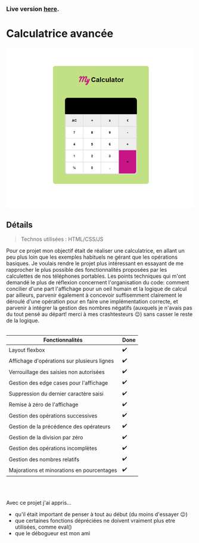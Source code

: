 ### Live version [here](https://virginiebouvarel.github.io/projets_perso/calculator/).

# Calculatrice avancée

![Design preview for this project ](./src/preview.png)

## Détails

> Technos utilisées : HTML/CSS/JS

Pour ce projet mon objectif était de réaliser une calculatrice, en allant un peu plus loin que les exemples habituels ne gérant que les opérations basiques. Je voulais rendre le projet plus intéressant en essayant de me rapprocher le plus possible des fonctionnalités proposées par les calculettes de nos téléphones portables.
Les points techniques qui m'ont demandé le plus de réflexion concernent l'organisation du code: comment concilier d'une part l'affichage pour un oeil humain et la logique de calcul par ailleurs, parvenir également à concevoir suffisemment clairement le déroulé d'une opération pour en faire une implémentation correcte, et parvenir à intégrer la gestion des nombres négatifs (auxquels je n'avais pas du tout pensé au départ! merci à mes crashtesteurs 😉) sans casser le reste de la logique.<br><br>

Fonctionnalités | Done
----------------|------
Layout flexbox |✔️
Affichage d'opérations sur plusieurs lignes | ✔️
Verrouillage des saisies non autorisées | ✔️
Gestion des edge cases pour l'affichage | ✔️
Suppression du dernier caractère saisi | ✔️
Remise à zéro de l'affichage | ✔️
Gestion des opérations successives | ✔️
Gestion de la précédence des opérateurs | ✔️
Gestion de la division par zéro | ✔️
Gestion des opérations incomplètes | ✔️
Gestion des nombres relatifs | ✔️
Majorations et minorations en pourcentages | ✔️  
<br><br>

Avec ce projet j'ai appris...
- qu'il était important de penser à tout au début (du moins d'essayer 😉)
- que certaines fonctions dépréciées ne doivent vraiment plus etre utilisées, comme eval()
- que le débogueur est mon ami





















